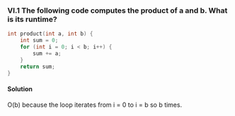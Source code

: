 ### VI.1 The following code computes the product of a and b. What is its runtime?

```c++
int product(int a, int b) {
    int sum = 0;
    for (int i = 0; i < b; i++) {
        sum += a;
    }
    return sum;
}
```

#### Solution

O(b) because the loop iterates from i = 0 to i = b so b times.
